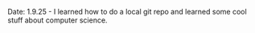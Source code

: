 Date: 1.9.25 - I learned how to do a local git repo and learned some cool stuff about computer science.

